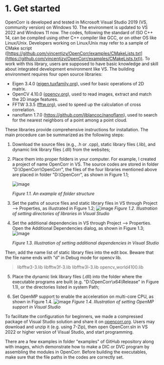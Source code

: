 # 1. Get started

OpenCorr is developed and tested in Microsoft Visual Studio 2019 (VS, community version) on Windows 10. The environment is updated to VS 2022 and Windows 11 now. The codes, following the standard of ISO C++ 14, can be compiled using other C++ compiler like GCC, or on other OS like Linux/Unix. Developers working on Linux/Unix may refer to a sample of CMake script ([https://github.com/vincentjzy/OpenCorr/examples/CMakeLists.txt](https://github.com/vincentjzy/OpenCorr/examples/CMakeLists.txt)). To work with this library, users are supposed to have basic knowledge and skill about integrated development environment like VS. The building environment requires four open source libraries:

- Eigen 3.4.0 ([eigen.tuxfamily.org](http://eigen.tuxfamily.org)), used for basic operations of 2D matrix.
- OpenCV 4.10.0 ([opencv.org](http://opencv.org)), used to read images, extract and match the 2D image features.
- FFTW 3.3.5 ([fftw.org](http://fftw.org)), used to speed up the calculation of cross correlation.
- nanoflann 1.7.0 (https://github.com/jlblancoc/nanoflann), used to search for the nearest neighbors of a point among a point cloud.

These libraries provide comprehensive instructions for installation. The main procedure can be summarized as the following steps:

1. Download the source files (e.g., .h or .cpp), static library files (.lib), and dynamic link library files (.dll) from the websites;

2. Place them into proper folders in your computer. For example, I created a project of name OpenCorr in VS. The source codes are stored in folder "D:\OpenCorr\OpenCorr\", the files of the four libraries mentioned above are placed in folder "D:\OpenCorr\", as shown in Figure 1.1;

   ![image](./img/vs_solution.png)

   *Figure 1.1. An example of folder structure*

3. Set the paths of source files and static library files in VS through Project --> Properties, as illustrated in Figure 1.2;
   ![image](./img/vs_directories.png)
   *Figure 1.2. Illustration of setting directories of libraries in Visual Studio*

4. Set the additional dependencies in VS through Project --> Properties. Open the Additional Dependencies dialog, as shown in Figure 1.3;
   ![image](./img/vs_dependencies.png)

   *Figure 1.3. Illustration of setting additional dependencies in Visual Studio*

Then, add the name list of static library files into the edit box. Beware that the file name ends with "d" in Debug mode for opencv lib.

>libfftw3-3.lib
>libfftw3f-3.lib
>libfftw3l-3.lib
>opencv_world4100.lib

5. Place the dynamic link library files (.dll) into the folder where the executable programs are built (e.g. "D:\OpenCorr\x64\Release\" in Figure 1.1), or the directories listed in system Path;

6. Set OpenMP support to enable the acceleration on multi-core CPU, as shown in Figure 1.4.
   ![image](./img/vs_openmp.png)
   *Figure 1.4. Illustration of setting OpenMP support in Visual Studio*

To facilitate the configuration for beginners, we made a compressed package of Visual Studio solution and share it on  [opencorr.org](https://opencorr.org/Download). Users may download and unzip it (e.g. using 7-Zip), then open OpenCorr.sln in VS 2022 or higher version of Visual Studio, and start programming.

There are a few examples in folder "examples" of GitHub repository along with images, which demonstrate how to make a DIC  or DVC program by assembling the modules in OpenCorr. Before building the executables, make sure that the file paths in the codes are correctly set. 
